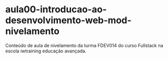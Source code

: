 # aula00-introducao-ao-desenvolvimento-web-mod-nivelamento
Conteúdo de aula de nivelamento da turma FDEV014 do curso Fullstack na escola iwtraining educação avançada.
